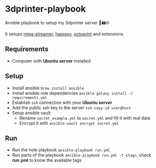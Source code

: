 # 3dprinter-playbook

Ansible playbook to setup my 3dprinter server 🐙🖨️🌐

It setups [mjpg-streamer](https://github.com/jacksonliam/mjpg-streamer), [haproxy](https://www.haproxy.org/), [octoprint](https://octoprint.org/) and extensions

## Requirements 
- Computer with **Ubuntu server** installed 
## Setup
- Install ansible `brew install ansible`
- Install ansible role dependencies `ansible-galaxy install -r requirements.yml`
- Establish `ssh` connection with your **Ubuntu server**
- Add the public ssh key to the server `ssh-copy-id user@host`
- Setup ansible vault:
  - Rename `secret_example.yml` to `secret.yml` and fill it with real data
  - Encrypt it with `ansible-vault encrypt secret.yml`

## Run
- Run the hole playbook `ansible-playbook run.yml`
- Run parts of the playbook `ansible-playbook run.yml -t <tag>`, check **run.yml** to know the available tags

